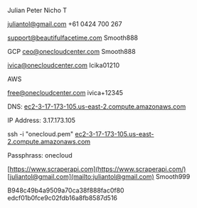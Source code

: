 Julian Peter Nicho T

[juliantol@gmail.com](mailto:juliantol@gmail.com)
+61 0424 700 267

[support@beautifulfacetime.com](mailto:support@beautifulfacetime.com)
Smooth888

GCP
[ceo@onecloudcenter.com](mailto:ceo@onecloudcenter.com)
Smooth888

[ivica@onecloudcenter.com](mailto:ivica@onecloudcenter.com)
Icika01210

AWS

[free@onecloudcenter.com](mailto:free@onecloudcenter.com)
ivica+12345

DNS: [ec2-3-17-173-105.us-east-2.compute.amazonaws.com](http://ec2-3-17-173-105.us-east-2.compute.amazonaws.com/)

IP Address: 3.17.173.105

ssh -i "onecloud.pem" [ec2-3-17-173-105.us-east-2.compute.amazonaws.com](http://ec2-3-17-173-105.us-east-2.compute.amazonaws.com/)

Passphrass: onecloud

[https://www.scraperapi.com](https://www.scraperapi.com/)[juliantol@gmail.com](mailto:juliantol@gmail.com)
Smooth999

B948c49b4a9509a70ca38f888fac0f80
edcf01b0fce9c02fdb16a8fb8587d516
